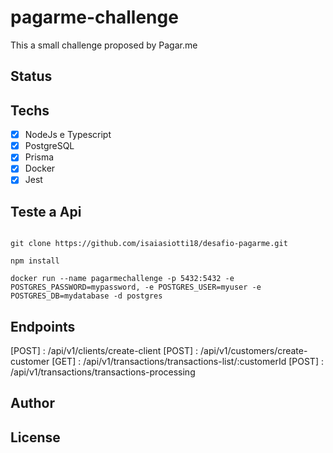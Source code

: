 # pagarme-challenge
This a small challenge proposed by Pagar.me

## Status

## Techs

- [X] NodeJs e Typescript
- [X] PostgreSQL
- [X] Prisma
- [X] Docker
- [X] Jest

## Teste a Api

```git

git clone https://github.com/isaiasiotti18/desafio-pagarme.git

npm install

docker run --name pagarmechallenge -p 5432:5432 -e POSTGRES_PASSWORD=mypassword, -e POSTGRES_USER=myuser -e POSTGRES_DB=mydatabase -d postgres

```

## Endpoints

[POST] : /api/v1/clients/create-client
[POST] : /api/v1/customers/create-customer
[GET] : /api/v1/transactions/transactions-list/:customerId
[POST] : /api/v1/transactions/transactions-processing

## Author

## License


